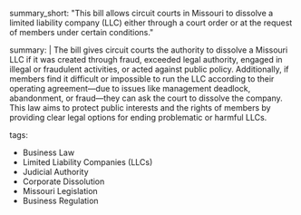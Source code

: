 summary_short: "This bill allows circuit courts in Missouri to dissolve a limited liability company (LLC) either through a court order or at the request of members under certain conditions."

summary: |
  The bill gives circuit courts the authority to dissolve a Missouri LLC if it was created through fraud, exceeded legal authority, engaged in illegal or fraudulent activities, or acted against public policy. Additionally, if members find it difficult or impossible to run the LLC according to their operating agreement—due to issues like management deadlock, abandonment, or fraud—they can ask the court to dissolve the company. This law aims to protect public interests and the rights of members by providing clear legal options for ending problematic or harmful LLCs.

tags:
  - Business Law
  - Limited Liability Companies (LLCs)
  - Judicial Authority
  - Corporate Dissolution
  - Missouri Legislation
  - Business Regulation
